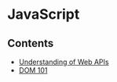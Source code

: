 # JavaScript

## Contents

- [Understanding of Web APIs](https://github.com/solarsdev/TIL/blob/master/JavaScript/understanding_of_webapis.md)
- [DOM 101](https://github.com/solarsdev/TIL/blob/master/JavaScript/about_dom.md)
